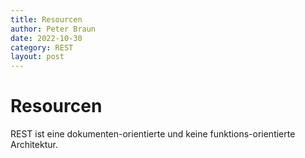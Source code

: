 ```yaml
---
title: Resourcen
author: Peter Braun
date: 2022-10-30
category: REST
layout: post
---
```


# Resourcen

REST ist eine dokumenten-orientierte und keine funktions-orientierte Architektur.

